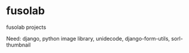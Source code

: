 fusolab
=======

fusolab projects


Need: django, python image library, unidecode, django-form-utils, sorl-thumbnail 

